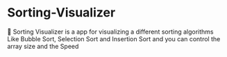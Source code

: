 # Sorting-Visualizer
 🧮 Sorting Visualizer is a app for visualizing a different sorting algorithms Like Bubble Sort, Selection Sort and Insertion Sort and you can control the array size and the Speed
